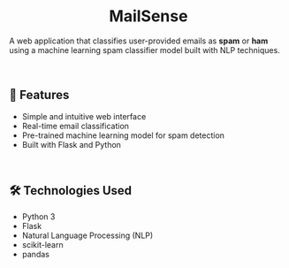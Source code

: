 # <center>MailSense

A web application that classifies user-provided emails as **spam** or **ham** using a machine learning spam classifier model built with NLP techniques.

<br/>

## 🚀 Features

- Simple and intuitive web interface
- Real-time email classification
- Pre-trained machine learning model for spam detection
- Built with Flask and Python

<br/>

## 🛠️ Technologies Used

- Python 3
- Flask
- Natural Language Processing (NLP)
- scikit-learn
- pandas


